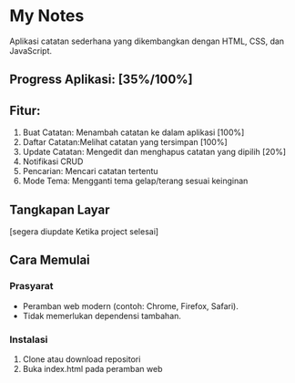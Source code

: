 # My Notes

Aplikasi catatan sederhana yang dikembangkan dengan HTML, CSS, dan JavaScript.

## Progress Aplikasi: [35%/100%]

## Fitur:

1. Buat Catatan: Menambah catatan ke dalam aplikasi [100%]
2. Daftar Catatan:Melihat catatan yang tersimpan [100%]
3. Update Catatan: Mengedit dan menghapus catatan yang dipilih [20%]
4. Notifikasi CRUD
5. Pencarian: Mencari catatan tertentu
6. Mode Tema: Mengganti tema gelap/terang sesuai keinginan

## Tangkapan Layar

[segera diupdate Ketika project selesai]

## Cara Memulai

### Prasyarat

- Peramban web modern (contoh: Chrome, Firefox, Safari).
- Tidak memerlukan dependensi tambahan.

### Instalasi

1. Clone atau download repositori
2. Buka index.html pada peramban web
